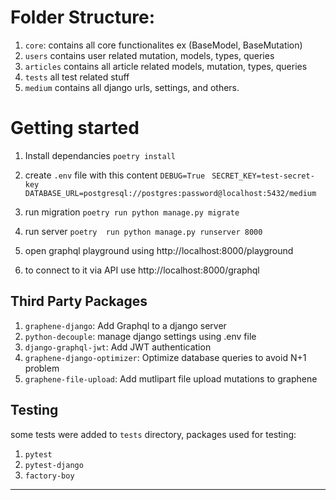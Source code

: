 # Folder Structure:
1) `core`: contains all core functionalites ex (BaseModel, BaseMutation)
2) `users` contains user related mutation, models, types, queries
3) `articles` contains all article related models, mutation, types, queries
4) `tests` all test related stuff
5) `medium` contains all django urls, settings, and others.

# Getting started

1) Install dependancies
`poetry install`

2) create `.env` file with this content
`DEBUG=True ` 
`SECRET_KEY=test-secret-key`
 `DATABASE_URL=postgresql://postgres:password@localhost:5432/medium`
3) run migration
 `poetry run python manage.py migrate`
4) run server
`poetry  run python manage.py runserver 8000`
5) open graphql playground using http://localhost:8000/playground
6) to connect to it via API use http://localhost:8000/graphql


## Third Party Packages
1) `graphene-django`: Add Graphql to a django server
2) `python-decouple`: manage django settings using .env file
3) `django-graphql-jwt`: Add JWT authentication
4) `graphene-django-optimizer`: Optimize database queries to avoid N+1 problem
5) `graphene-file-upload`: Add mutlipart file upload mutations to graphene

## Testing
some tests were added to `tests` directory, packages used for testing:
1) `pytest`
2) `pytest-django`
3) `factory-boy`
****
